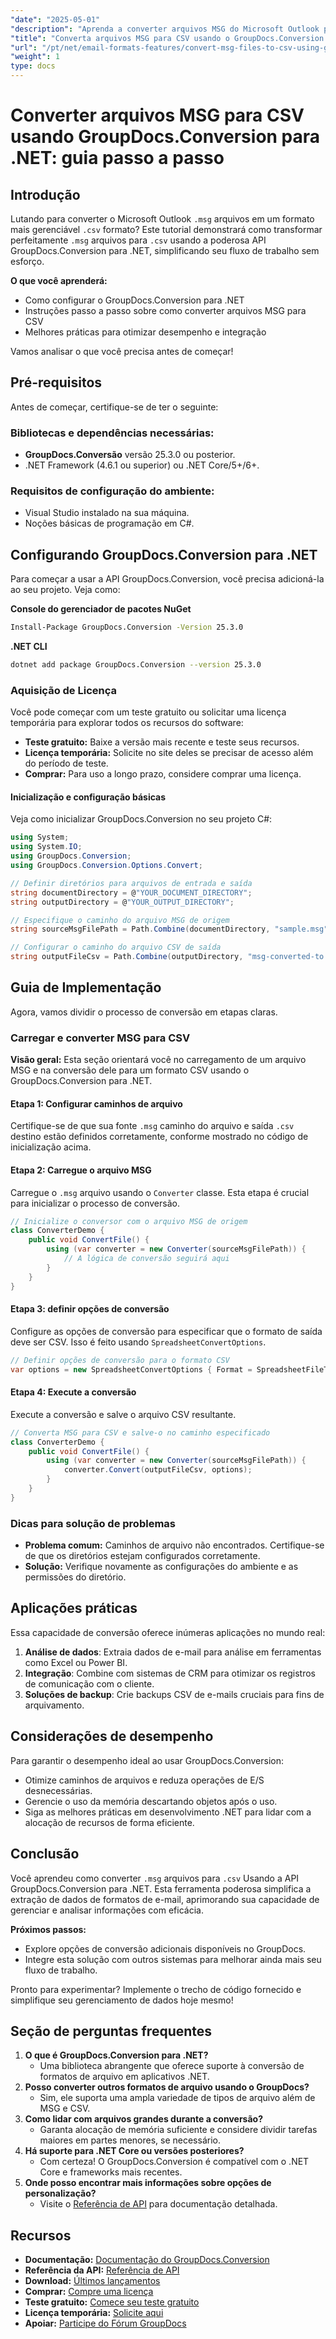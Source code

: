 ```yaml
---
"date": "2025-05-01"
"description": "Aprenda a converter arquivos MSG do Microsoft Outlook para o formato CSV usando o GroupDocs.Conversion para .NET. Este guia fornece instruções passo a passo, práticas recomendadas e dicas de integração."
"title": "Converta arquivos MSG para CSV usando o GroupDocs.Conversion para .NET - Guia passo a passo"
"url": "/pt/net/email-formats-features/convert-msg-files-to-csv-using-groupdocs-conversion-for-net/"
"weight": 1
type: docs
---
```

# Converter arquivos MSG para CSV usando GroupDocs.Conversion para .NET: guia passo a passo

## Introdução

Lutando para converter o Microsoft Outlook `.msg` arquivos em um formato mais gerenciável `.csv` formato? Este tutorial demonstrará como transformar perfeitamente `.msg` arquivos para `.csv` usando a poderosa API GroupDocs.Conversion para .NET, simplificando seu fluxo de trabalho sem esforço.

**O que você aprenderá:**
- Como configurar o GroupDocs.Conversion para .NET
- Instruções passo a passo sobre como converter arquivos MSG para CSV
- Melhores práticas para otimizar desempenho e integração

Vamos analisar o que você precisa antes de começar!

## Pré-requisitos

Antes de começar, certifique-se de ter o seguinte:

### Bibliotecas e dependências necessárias:
- **GroupDocs.Conversão** versão 25.3.0 ou posterior.
- .NET Framework (4.6.1 ou superior) ou .NET Core/5+/6+.

### Requisitos de configuração do ambiente:
- Visual Studio instalado na sua máquina.
- Noções básicas de programação em C#.

## Configurando GroupDocs.Conversion para .NET

Para começar a usar a API GroupDocs.Conversion, você precisa adicioná-la ao seu projeto. Veja como:

**Console do gerenciador de pacotes NuGet**
```bash
Install-Package GroupDocs.Conversion -Version 25.3.0
```

**.NET CLI**
```bash
dotnet add package GroupDocs.Conversion --version 25.3.0
```

### Aquisição de Licença

Você pode começar com um teste gratuito ou solicitar uma licença temporária para explorar todos os recursos do software:

- **Teste gratuito:** Baixe a versão mais recente e teste seus recursos.
- **Licença temporária:** Solicite no site deles se precisar de acesso além do período de teste.
- **Comprar:** Para uso a longo prazo, considere comprar uma licença.

#### Inicialização e configuração básicas

Veja como inicializar GroupDocs.Conversion no seu projeto C#:

```csharp
using System;
using System.IO;
using GroupDocs.Conversion;
using GroupDocs.Conversion.Options.Convert;

// Definir diretórios para arquivos de entrada e saída
string documentDirectory = @"YOUR_DOCUMENT_DIRECTORY";
string outputDirectory = @"YOUR_OUTPUT_DIRECTORY";

// Especifique o caminho do arquivo MSG de origem
string sourceMsgFilePath = Path.Combine(documentDirectory, "sample.msg");

// Configurar o caminho do arquivo CSV de saída
string outputFileCsv = Path.Combine(outputDirectory, "msg-converted-to.csv");
```

## Guia de Implementação

Agora, vamos dividir o processo de conversão em etapas claras.

### Carregar e converter MSG para CSV

**Visão geral:** Esta seção orientará você no carregamento de um arquivo MSG e na conversão dele para um formato CSV usando o GroupDocs.Conversion para .NET.

#### Etapa 1: Configurar caminhos de arquivo
Certifique-se de que sua fonte `.msg` caminho do arquivo e saída `.csv` destino estão definidos corretamente, conforme mostrado no código de inicialização acima.

#### Etapa 2: Carregue o arquivo MSG

Carregue o `.msg` arquivo usando o `Converter` classe. Esta etapa é crucial para inicializar o processo de conversão.

```csharp
// Inicialize o conversor com o arquivo MSG de origem
class ConverterDemo {
    public void ConvertFile() {
        using (var converter = new Converter(sourceMsgFilePath)) {
            // A lógica de conversão seguirá aqui
        }
    }
}
```

#### Etapa 3: definir opções de conversão
Configure as opções de conversão para especificar que o formato de saída deve ser CSV. Isso é feito usando `SpreadsheetConvertOptions`.

```csharp
// Definir opções de conversão para o formato CSV
var options = new SpreadsheetConvertOptions { Format = SpreadsheetFileType.Csv };
```

#### Etapa 4: Execute a conversão
Execute a conversão e salve o arquivo CSV resultante.

```csharp
// Converta MSG para CSV e salve-o no caminho especificado
class ConverterDemo {
    public void ConvertFile() {
        using (var converter = new Converter(sourceMsgFilePath)) {
            converter.Convert(outputFileCsv, options);
        }
    }
}
```

### Dicas para solução de problemas
- **Problema comum:** Caminhos de arquivo não encontrados. Certifique-se de que os diretórios estejam configurados corretamente.
- **Solução:** Verifique novamente as configurações do ambiente e as permissões do diretório.

## Aplicações práticas

Essa capacidade de conversão oferece inúmeras aplicações no mundo real:
1. **Análise de dados**: Extraia dados de e-mail para análise em ferramentas como Excel ou Power BI.
2. **Integração**: Combine com sistemas de CRM para otimizar os registros de comunicação com o cliente.
3. **Soluções de backup**: Crie backups CSV de e-mails cruciais para fins de arquivamento.

## Considerações de desempenho

Para garantir o desempenho ideal ao usar GroupDocs.Conversion:
- Otimize caminhos de arquivos e reduza operações de E/S desnecessárias.
- Gerencie o uso da memória descartando objetos após o uso.
- Siga as melhores práticas em desenvolvimento .NET para lidar com a alocação de recursos de forma eficiente.

## Conclusão

Você aprendeu como converter `.msg` arquivos para `.csv` Usando a API GroupDocs.Conversion para .NET. Esta ferramenta poderosa simplifica a extração de dados de formatos de e-mail, aprimorando sua capacidade de gerenciar e analisar informações com eficácia.

**Próximos passos:**
- Explore opções de conversão adicionais disponíveis no GroupDocs.
- Integre esta solução com outros sistemas para melhorar ainda mais seu fluxo de trabalho.

Pronto para experimentar? Implemente o trecho de código fornecido e simplifique seu gerenciamento de dados hoje mesmo!

## Seção de perguntas frequentes

1. **O que é GroupDocs.Conversion para .NET?**
   - Uma biblioteca abrangente que oferece suporte à conversão de formatos de arquivo em aplicativos .NET.
2. **Posso converter outros formatos de arquivo usando o GroupDocs?**
   - Sim, ele suporta uma ampla variedade de tipos de arquivo além de MSG e CSV.
3. **Como lidar com arquivos grandes durante a conversão?**
   - Garanta alocação de memória suficiente e considere dividir tarefas maiores em partes menores, se necessário.
4. **Há suporte para .NET Core ou versões posteriores?**
   - Com certeza! O GroupDocs.Conversion é compatível com o .NET Core e frameworks mais recentes.
5. **Onde posso encontrar mais informações sobre opções de personalização?**
   - Visite o [Referência de API](https://reference.groupdocs.com/conversion/net/) para documentação detalhada.

## Recursos
- **Documentação:** [Documentação do GroupDocs.Conversion](https://docs.groupdocs.com/conversion/net/)
- **Referência da API:** [Referência de API](https://reference.groupdocs.com/conversion/net/)
- **Download:** [Últimos lançamentos](https://releases.groupdocs.com/conversion/net/)
- **Comprar:** [Compre uma licença](https://purchase.groupdocs.com/buy)
- **Teste gratuito:** [Comece seu teste gratuito](https://releases.groupdocs.com/conversion/net/)
- **Licença temporária:** [Solicite aqui](https://purchase.groupdocs.com/temporary-license/)
- **Apoiar:** [Participe do Fórum GroupDocs](https://forum.groupdocs.com/c/conversion/10)